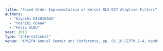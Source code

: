 ```yaml
---
title: "Fixed Order Implementation of Kernel RLS-DCT Adaptive Filters"
authors:
  - "Kiyoshi NISHIKAWA"
  - "Yoshiki OGAWA"
  - "Felix ALBU"
year: 2013
type: "international"
venue: "APSIPA Annual Summit and Conference, pp. OS.16-SIPTM.2-4, Kaohsiung, Taiwan, R.O.C., 2013-10-30."
---
```


